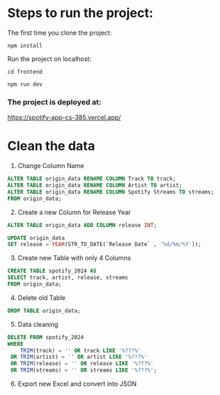 # Steps to run the project:
The first time you clone the project:

`npm install`

Run the project on localhost:

`cd frontend`

`npm run dev`

### The project is deployed at:
https://spotify-app-cs-385.vercel.app/

# Clean the data

1) Change Column Name
```sql
ALTER TABLE origin_data RENAME COLUMN Track TO track;
ALTER TABLE origin_data RENAME COLUMN Artist TO artist;
ALTER TABLE origin_data RENAME COLUMN Spotify Streams TO streams;
FROM origin_data; 
```

2) Create a new Column for Release Year
```sql
ALTER TABLE origin_data ADD COLUMN release INT;
```

```sql
UPDATE origin_data
SET release = YEAR(STR_TO_DATE(`Release Date` , '%d/%m/%Y'));
```

3) Create new Table with only 4 Columns
```sql
CREATE TABLE spotify_2024 AS
SELECT track, artist, release, streams
FROM origin_data; 
```

4) Delete old Table
```sql
DROP TABLE origin_data;
```

5) Data cleaning 
```sql
DELETE FROM spotify_2024
WHERE 
    TRIM(track) = '' OR track LIKE '%???%'
 OR TRIM(artist) = '' OR artist LIKE '%???%'
 OR TRIM(release) = '' OR release LIKE '%???%'
 OR TRIM(streams) = '' OR streams LIKE '%???%';
   ```

6) Export new Excel and convert into JSON 